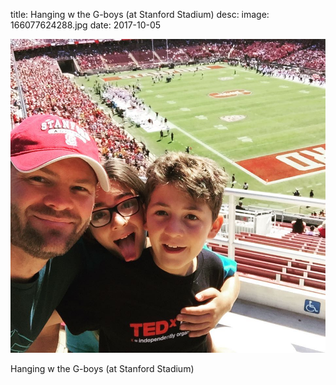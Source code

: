title: Hanging w the G-boys (at Stanford Stadium) 
desc: 
image: 166077624288.jpg
date: 2017-10-05

<img src="/static/media/166077624288.jpg" />
<div class="caption"><p>Hanging w the G-boys (at Stanford Stadium)</p> </div>

